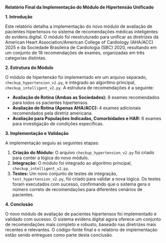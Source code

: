 **Relatório Final da Implementação do Módulo de Hipertensão Unificado**

**1. Introdução**

Este relatório detalha a implementação do novo módulo de avaliação de pacientes hipertensos no sistema de recomendações médicas inteligentes do evidens.digital. O módulo foi reestruturado para unificar as diretrizes da American Heart Association/American College of Cardiology (AHA/ACC) 2025 e da Sociedade Brasileira de Cardiologia (SBC) 2020, resultando em um conjunto de 18 recomendações de exames, organizadas em três categorias distintas.

**2. Estrutura do Módulo**

O módulo de hipertensão foi implementado em um arquivo separado, `checkup_hypertension_v2.py`, e integrado ao algoritmo principal, `checkup_intelligent_v2.py`. A estrutura de recomendações é a seguinte:

*   **Avaliação de Rotina (Ambas as Sociedades):** 8 exames recomendados para todos os pacientes hipertensos.
*   **Avaliação de Rotina (Apenas AHA/ACC):** 4 exames adicionais recomendados pela diretriz americana.
*   **Avaliação para Populações Indicadas, Comorbidades e HAR:** 6 exames para investigação de condições específicas.

**3. Implementação e Validação**

A implementação seguiu as seguintes etapas:

1.  **Criação do Módulo:** O arquivo `checkup_hypertension_v2.py` foi criado para conter a lógica do novo módulo.
2.  **Integração:** O módulo foi integrado ao algoritmo principal, `checkup_intelligent_v2.py`.
3.  **Testes:** Um novo conjunto de testes de integração, `test_hypertension_v2.py`, foi criado para validar a nova lógica. Os testes foram executados com sucesso, confirmando que o sistema gera o número correto de recomendações para diferentes cenários de pacientes.

**4. Conclusão**

O novo módulo de avaliação de pacientes hipertensos foi implementado e validado com sucesso. O sistema evidens.digital agora oferece um conjunto de recomendações mais completo e robusto, baseado nas diretrizes mais recentes e relevantes. O código-fonte final e o relatório de implementação estão sendo entregues como parte desta conclusão.

